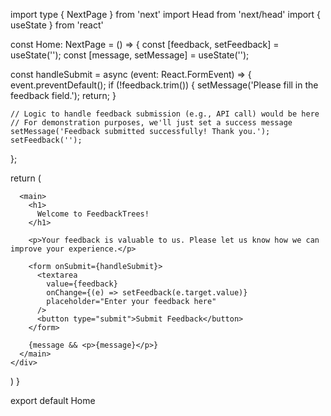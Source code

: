 
import type { NextPage } from 'next'
import Head from 'next/head'
import { useState } from 'react'

const Home: NextPage = () => {
  const [feedback, setFeedback] = useState('');
  const [message, setMessage] = useState('');

  const handleSubmit = async (event: React.FormEvent) => {
    event.preventDefault();
    if (!feedback.trim()) {
      setMessage('Please fill in the feedback field.');
      return;
    }

    // Logic to handle feedback submission (e.g., API call) would be here
    // For demonstration purposes, we'll just set a success message
    setMessage('Feedback submitted successfully! Thank you.');
    setFeedback('');
  };

  return (
    <div>
      <Head>
        <title>Feedback Form</title>
      </Head>

      <main>
        <h1>
          Welcome to FeedbackTrees!
        </h1>

        <p>Your feedback is valuable to us. Please let us know how we can improve your experience.</p>

        <form onSubmit={handleSubmit}>
          <textarea
            value={feedback}
            onChange={(e) => setFeedback(e.target.value)}
            placeholder="Enter your feedback here"
          />
          <button type="submit">Submit Feedback</button>
        </form>

        {message && <p>{message}</p>}
      </main>
    </div>
  )
}

export default Home
